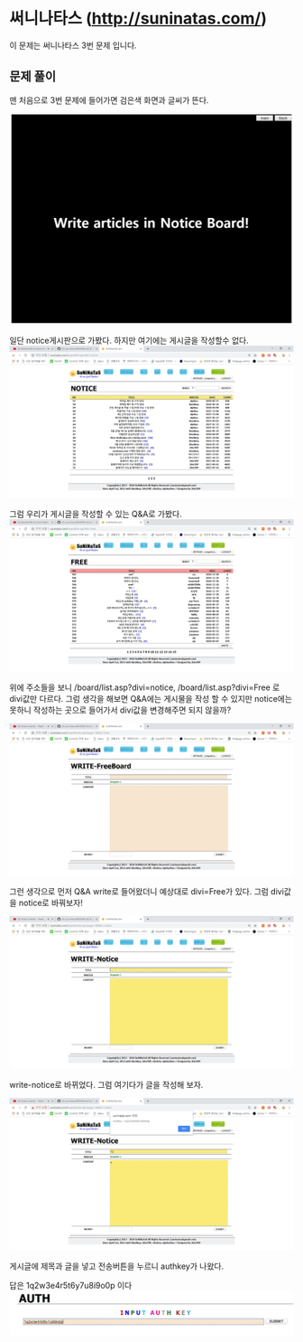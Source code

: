 # 써니나타스 (http://suninatas.com/)
이 문제는 써니나타스 3번 문제 입니다.

## 문제 풀이 
맨 처음으로 3번 문제에 들어가면 검은색 화면과 글씨가 뜬다.

![](./img/1.jpg)

일단 notice게시판으로 가봤다.
하지만 여기에는 게시글을 작성할수 없다.
![](./img/2.jpg)

그럼 우리가 게시글을 작성할 수 있는 Q&A로 가봤다.
![](./img/3.jpg)

위에 주소들을 보니 /board/list.asp?divi=notice, /board/list.asp?divi=Free 로 divi값만 다르다.
그럼 생각을 해보면 Q&A에는 게시물을 작성 할 수 있지만 notice에는 못하니 작성하는 곳으로 들어가서 divi값을 변경해주면 되지 않을까?

![](./img/4.jpg)

그런 생각으로 먼저 Q&A write로 들어왔더니 예상대로 divi=Free가 있다.
그럼 divi값을 notice로 바꿔보자!

![](./img/5.jpg)

write-notice로 바뀌었다. 
그럼 여기다가 글을 작성해 보자.

![](./img/6.jpg)

게시글에 제목과 글을 넣고 전송버튼을 누르니 authkey가 나왔다.

답은 1q2w3e4r5t6y7u8i9o0p 이다
![](./img/7.jpg)